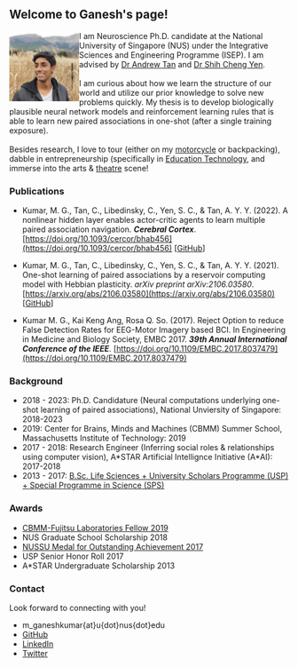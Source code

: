 ## Welcome to Ganesh's page!

<img align="left" src="ganesh_informal_square.jpg" width="25%" id="hp"/> 

<body>
I am Neuroscience Ph.D. candidate at the National University of Singapore (NUS) under the Integrative Sciences and Engineering Programme (ISEP).
I am advised by <a href="https://nus.edu.sg/lsi/principal-investigators-3/dr-andrew-tan-yong-yi/">Dr Andrew Tan</a> and 
<a href="https://cde.nus.edu.sg/idp/staff/yen-shih-cheng/">Dr Shih Cheng Yen</a>. 
<br>
<br>
I am curious about how we learn the structure of our world and utilize our prior knowledge to solve new problems quickly. 
My thesis is to develop biologically plausible neural network models and reinforcement learning rules that is able to 
learn new paired associations in one-shot (after a single training exposure). 
<br>
<br>
Besides research, I love to tour (either on my 
<a href="https://news.nus.edu.sg/record-breaking-trip-to-gain-experience/">motorcycle</a> or backpacking), 
dabble in entrepreneurship (specifically in <a href="https://nugen.ai">Education Technology</a>, 
and immerse into the arts & 
<a href="https://news.nus.edu.sg/news-reports/sangae-muzhangu-won-gold-saadhana-project-won-platinum">theatre</a> scene!
</body>


### Publications

- Kumar, M. G., Tan, C., Libedinsky, C., Yen, S. C., & Tan, A. Y. Y. (2022). A nonlinear hidden layer enables actor-critic agents to learn multiple paired association navigation. ***Cerebral Cortex***. [https://doi.org/10.1093/cercor/bhab456](https://doi.org/10.1093/cercor/bhab456) [[GitHub](https://github.com/mgkumar138/TDHL_6PA)]

- Kumar, M. G., Tan, C., Libedinsky, C., Yen, S. C., & Tan, A. Y. Y. (2021). One-shot learning of paired associations by a reservoir computing model with Hebbian plasticity. *arXiv preprint arXiv:2106.03580*. [https://arxiv.org/abs/2106.03580](https://arxiv.org/abs/2106.03580) [[GitHub](https://github.com/mgkumar138/Oneshot_Reservoir)]

- Kumar M. G., Kai Keng Ang, Rosa Q. So. (2017). Reject Option to reduce False Detection Rates for EEG-Motor Imagery based BCI. In Engineering in Medicine and Biology Society, EMBC 2017. ***39th Annual International Conference of the IEEE***. [https://doi.org/10.1109/EMBC.2017.8037479](https://doi.org/10.1109/EMBC.2017.8037479)


### Background

- 2018 - 2023: Ph.D. Candidature (Neural computations underlying one-shot learning of paired associations), National Unviersity of Singapore: 2018-2023
- 2019: Center for Brains, Minds and Machines (CBMM) Summer School, Massachusetts Institute of Technology: 2019
- 2017 - 2018: Research Engineer (Inferring social roles & relationships using computer vision), A\*STAR Artificial Intellignce Initiative (A\*AI): 2017-2018
- 2013 - 2017: [B.Sc. Life Sciences + University Scholars Programme (USP) + Special Programme in Science (SPS)](https://www.facebook.com/nus.singapore/videos/10155508729748540/)

### Awards

- [CBMM-Fujitsu Laboratories Fellow 2019](https://cbmm.mit.edu/summer-school/fellows)
- NUS Graduate School Scholarship 2018
- [NUSSU Medal for Outstanding Achievement 2017](https://www.usp.nus.edu.sg/curriculum/awards-and-recognition/award-winners-of-class-2017/)
- USP Senior Honor Roll 2017
- A\*STAR Undergraduate Scholarship 2013

### Contact

Look forward to connecting with you!
+ m_ganeshkumar{at}u{dot}nus{dot}edu
+ [GitHub](www.github.com/mgkumar138)
+ [LinkedIn](www.linkedin.com/in/m-ganesh-kumar)
+ [Twitter](https://twitter.com/Ganeshk92)
